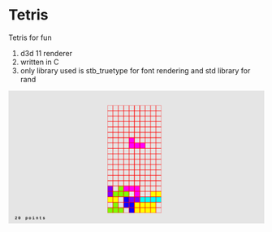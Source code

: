 # Tetris 

Tetris for fun

1. d3d 11 renderer
2. written in C
3. only library used is stb_truetype for font rendering and std library for rand 


![alt text](https://github.com/Olster1/tetris_minimal/blob/main/screenshot.png?raw=true)